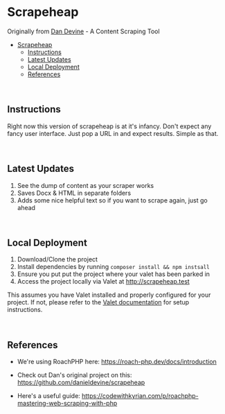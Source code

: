# Scrapeheap

Originally from [Dan Devine](https://github.com/danieldevine) - A Content Scraping Tool

- [Scrapeheap](#scrapeheap)
  - [Instructions](#instructions)
  - [Latest Updates](#latest-updates)
  - [Local Deployment](#local-deployment)
  - [References](#references)

&nbsp;

## Instructions

Right now this version of scrapeheap is at it's infancy. Don't expect any fancy user interface. Just pop a URL in and expect results. Simple as that.

&nbsp;

## Latest Updates

1. See the dump of content as your scraper works
2. Saves Docx & HTML in separate folders
3. Adds some nice helpful text so if you want to scrape again, just go ahead

&nbsp;

## Local Deployment

1. Download/Clone the project
2. Install dependencies by running `composer install && npm instsall`
3. Ensure you put put the project where your valet has been parked in
4. Access the project locally via Valet at http://scrapeheap.test

This assumes you have Valet installed and properly configured for your project. If not, please refer to the [Valet documentation](https://laravel.com/docs/10.x/valet) for setup instructions.

&nbsp;

## References

- We're using RoachPHP here: https://roach-php.dev/docs/introduction

- Check out Dan's original project on this: https://github.com/danieldevine/scrapeheap

- Here's a useful guide: https://codewithkyrian.com/p/roachphp-mastering-web-scraping-with-php